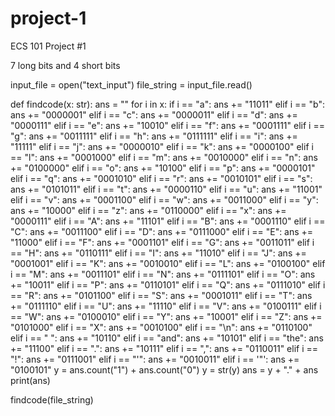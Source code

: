 # project-1
ECS 101 Project #1

7 long bits and 4 short bits 

input_file = open("text_input")
file_string = input_file.read()

def findcode(x: str):
    ans = ""
    for i in x:
       if i == "a":
           ans += "11011"
       elif i == "b":
           ans += "0000001"
       elif i == "c":
           ans += "0000011"
       elif i == "d":
            ans += "0000111"
       elif i == "e":
           ans += "10010"
       elif i == "f":
           ans += "0001111"
       elif i == "g":
           ans += "0011111"
       elif i == "h":
           ans += "0111111"
       elif i == "i":
           ans += "11111"
       elif i == "j":
           ans += "0000010"
       elif i == "k":
           ans += "0000100"
       elif i == "l":
           ans += "0001000"
       elif i == "m":
           ans += "0010000"
       elif i == "n":
           ans += "0100000"
       elif i == "o":
           ans += "10100"
       elif i == "p":
           ans += "0000101"
       elif i == "q":
           ans += "0001010"
       elif i == "r":
           ans += "0010101"
       elif i == "s":
           ans += "0101011"
       elif i == "t":
           ans += "0000110"
       elif i == "u":
           ans += "11001"
       elif i == "v":
           ans += "0001100"
       elif i == "w":
           ans += "0011000"
       elif i == "y":
           ans += "10000"
       elif i == "z":
           ans += "0110000"
       elif i == "x":
           ans += "0000111"
       elif i == "A":
           ans += "11101"
       elif i == "B":
           ans += "0001110"
       elif i == "C":
           ans += "0011100"
       elif i == "D":
           ans += "0111000"
       elif i == "E":
           ans += "11000"
       elif i == "F":
           ans += "0001101"
       elif i == "G":
           ans += "0011011"
       elif i == "H":
           ans += "0110111"
       elif i == "I":
           ans += "11010"
       elif i == "J":
           ans += "0001001"
       elif i == "K":
           ans += "0010010"
       elif i == "L":
           ans += "0100100"
       elif i == "M":
           ans += "0011101"
       elif i == "N":
           ans += "0111101"
       elif i == "O":
           ans += "10011"
       elif i == "P":
           ans += "0110101"
       elif i == "Q":
           ans += "0111010"
       elif i == "R":
           ans += "0101100"
       elif i == "S":
           ans += "0001011"
       elif i == "T":
           ans += "0111110"
       elif i == "U":
           ans += "11110"
       elif i == "V":
           ans += "0100111"
       elif i == "W":
           ans += "0100010"
       elif i == "Y":
           ans += "10001"
       elif i == "Z":
           ans += "0101000"
       elif i == "X":
           ans += "0010100"
       elif i == "\n":
           ans += "0110100"
       elif i == " ":
           ans += "10110"
       elif i == "and":
           ans += "10101"
       elif i == "the":
           ans += "11100"
       elif i == ".":
           ans += "10111"
       elif i == ",":
           ans += "0110011"
       elif i == "!":
           ans += "0111001"
       elif i == "'":
           ans += "0010011"
       elif i == '"':
           ans += "0100101"
    y = ans.count("1") + ans.count("0")
    y = str(y)
    ans = y + "." + ans
    print(ans)

findcode(file_string)
